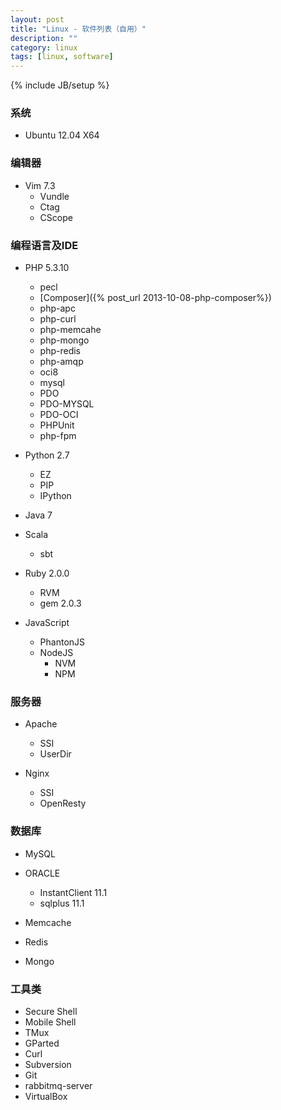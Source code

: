 ```yaml
---
layout: post
title: "Linux - 软件列表（自用）"
description: ""
category: linux
tags: [linux, software]
---
```

{% include JB/setup %}

### 系统

+ Ubuntu 12.04 X64

### 编辑器

+ Vim 7.3
    + Vundle
    + Ctag
    + CScope

### 编程语言及IDE

+ PHP 5.3.10
    + pecl
    + [Composer]({% post_url 2013-10-08-php-composer%})
    + php-apc
    + php-curl
    + php-memcahe
    + php-mongo
    + php-redis
    + php-amqp
    + oci8
    + mysql
    + PDO
    + PDO-MYSQL
    + PDO-OCI
    + PHPUnit
    + php-fpm

+ Python 2.7
    + EZ
    + PIP
    + IPython

+ Java 7

+ Scala
    + sbt

+ Ruby 2.0.0
    + RVM
    + gem 2.0.3

+ JavaScript
    + PhantonJS
    + NodeJS 
        + NVM
        + NPM

### 服务器

+ Apache
    + SSI
    + UserDir

+ Nginx
    + SSI
    + OpenResty

### 数据库

+ MySQL
+ ORACLE
    + InstantClient 11.1
    + sqlplus   11.1

+ Memcache
+ Redis
+ Mongo

### 工具类

+ Secure Shell
+ Mobile Shell
+ TMux
+ GParted
+ Curl
+ Subversion
+ Git
+ rabbitmq-server
+ VirtualBox
